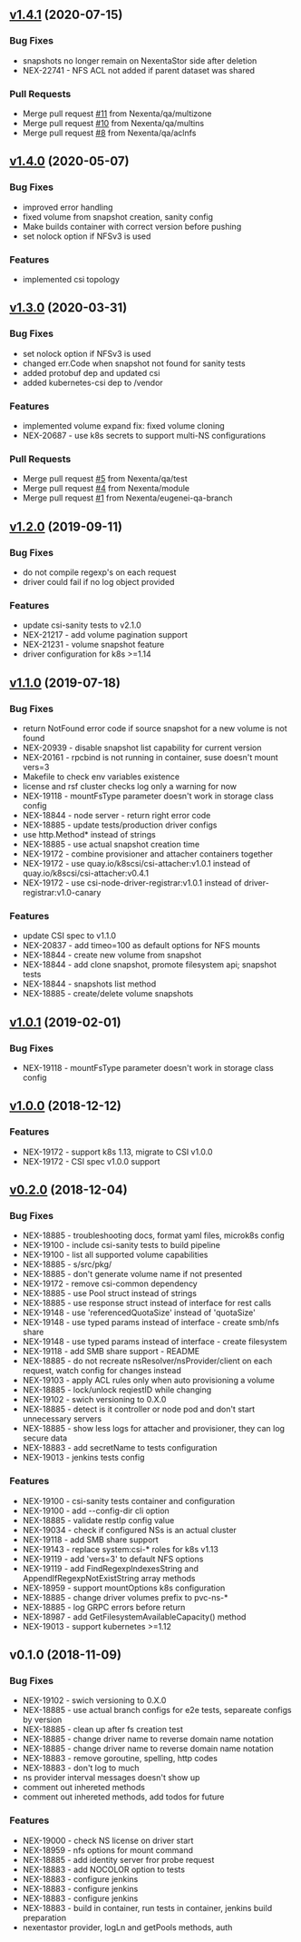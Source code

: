 
<a name="v1.4.1"></a>
## [v1.4.1](https://github.com/Nexenta/nexentastor-csi-driver/compare/v1.4.0...v1.4.1) (2020-07-15)

### Bug Fixes

* snapshots no longer remain on NexentaStor side after deletion
* NEX-22741 - NFS ACL not added if parent dataset was shared

### Pull Requests

* Merge pull request [#11](https://github.com/Nexenta/nexentastor-csi-driver/issues/11) from Nexenta/qa/multizone
* Merge pull request [#10](https://github.com/Nexenta/nexentastor-csi-driver/issues/10) from Nexenta/qa/multins
* Merge pull request [#8](https://github.com/Nexenta/nexentastor-csi-driver/issues/8) from Nexenta/qa/aclnfs


<a name="v1.4.0"></a>
## [v1.4.0](https://github.com/Nexenta/nexentastor-csi-driver/compare/v1.3.0...v1.4.0) (2020-05-07)

### Bug Fixes

* improved error handling
* fixed volume from snapshot creation, sanity config
* Make builds container with correct version before pushing
* set nolock option if NFSv3 is used

### Features

* implemented csi topology


<a name="v1.3.0"></a>
## [v1.3.0](https://github.com/Nexenta/nexentastor-csi-driver/compare/v1.2.0...v1.3.0) (2020-03-31)

### Bug Fixes

* set nolock option if NFSv3 is used
* changed err.Code when snapshot not found for sanity tests
* added protobuf dep and updated csi
* added kubernetes-csi dep to /vendor

### Features

* implemented volume expand fix: fixed volume cloning
* NEX-20687 - use k8s secrets to support multi-NS configurations

### Pull Requests

* Merge pull request [#5](https://github.com/Nexenta/nexentastor-csi-driver/issues/5) from Nexenta/qa/test
* Merge pull request [#4](https://github.com/Nexenta/nexentastor-csi-driver/issues/4) from Nexenta/module
* Merge pull request [#1](https://github.com/Nexenta/nexentastor-csi-driver/issues/1) from Nexenta/eugenei-qa-branch


<a name="v1.2.0"></a>
## [v1.2.0](https://github.com/Nexenta/nexentastor-csi-driver/compare/v1.1.0...v1.2.0) (2019-09-11)

### Bug Fixes

* do not compile regexp's on each request
* driver could fail if no log object provided

### Features

* update csi-sanity tests to v2.1.0
* NEX-21217 - add volume pagination support
* NEX-21231 - volume snapshot feature
* driver configuration for k8s >=1.14


<a name="v1.1.0"></a>
## [v1.1.0](https://github.com/Nexenta/nexentastor-csi-driver/compare/v1.0.1...v1.1.0) (2019-07-18)

### Bug Fixes

* return NotFound error code if source snapshot for a new volume is not found
* NEX-20939 - disable snapshot list capability for current version
* NEX-20161 - rpcbind is not running in container, suse doesn't mount vers=3
* Makefile to check env variables existence
* license and rsf cluster checks log only a warning for now
* NEX-19118 - mountFsType parameter doesn't work in storage class config
* NEX-18844 - node server - return right error code
* NEX-18885 - update tests/production driver configs
* use http.Method* instead of strings
* NEX-18885 - use actual snapshot creation time
* NEX-19172 - combine provisioner and attacher containers together
* NEX-19172 - use quay.io/k8scsi/csi-attacher:v1.0.1 instead of quay.io/k8scsi/csi-attacher:v0.4.1
* NEX-19172 - use csi-node-driver-registrar:v1.0.1 instead of driver-registrar:v1.0-canary

### Features

* update CSI spec to v1.1.0
* NEX-20837 - add timeo=100 as default options for NFS mounts
* NEX-18844 - create new volume from snapshot
* NEX-18844 - add clone snapshot, promote filesystem api; snapshot tests
* NEX-18844 - snapshots list method
* NEX-18885 - create/delete volume snapshots


<a name="v1.0.1"></a>
## [v1.0.1](https://github.com/Nexenta/nexentastor-csi-driver/compare/v1.0.0...v1.0.1) (2019-02-01)

### Bug Fixes

* NEX-19118 - mountFsType parameter doesn't work in storage class config


<a name="v1.0.0"></a>
## [v1.0.0](https://github.com/Nexenta/nexentastor-csi-driver/compare/v0.2.0...v1.0.0) (2018-12-12)

### Features

* NEX-19172 - support k8s 1.13, migrate to CSI v1.0.0
* NEX-19172 - CSI spec v1.0.0 support


<a name="v0.2.0"></a>
## [v0.2.0](https://github.com/Nexenta/nexentastor-csi-driver/compare/v0.1.0...v0.2.0) (2018-12-04)

### Bug Fixes

* NEX-18885 - troubleshooting docs, format yaml files, microk8s config
* NEX-19100 - include csi-sanity tests to build pipeline
* NEX-19100 - list all supported volume capabilities
* NEX-18885 - s/src/pkg/
* NEX-18885 - don't generate volume name if not presented
* NEX-19172 - remove csi-common dependency
* NEX-18885 - use Pool struct instead of strings
* NEX-18885 - use response struct instead of interface for rest calls
* NEX-19148 - use 'referencedQuotaSize' instead of 'quotaSize'
* NEX-19148 - use typed params instead of interface - create smb/nfs share
* NEX-19148 - use typed params instead of interface - create filesystem
* NEX-19118 - add SMB share support - README
* NEX-18885 - do not recreate nsResolver/nsProvider/client on each request, watch config for changes instead
* NEX-19103 - apply ACL rules only when auto provisioning a volume
* NEX-18885 - lock/unlock reqiestID while changing
* NEX-19102 - swich versioning to 0.X.0
* NEX-18885 - detect is it controller or node pod and don't start unnecessary servers
* NEX-18885 - show less logs for attacher and provisioner, they can log secure data
* NEX-18883 - add secretName to tests configuration
* NEX-19013 - jenkins tests config

### Features

* NEX-19100 - csi-sanity tests container and configuration
* NEX-19100 - add --config-dir cli option
* NEX-18885 - validate restIp config value
* NEX-19034 - check if configured NSs is an actual cluster
* NEX-19118 - add SMB share support
* NEX-19143 - replace system:csi-* roles for k8s v1.13
* NEX-19119 - add 'vers=3' to default NFS options
* NEX-19119 - add FindRegexpIndexesString and AppendIfRegexpNotExistString array methods
* NEX-18959 - support mountOptions k8s configuration
* NEX-18885 - change driver volumes prefix to pvc-ns-*
* NEX-18885 - log GRPC errors before return
* NEX-18987 - add GetFilesystemAvailableCapacity() method
* NEX-19013 - support kubernetes >=1.12


<a name="v0.1.0"></a>
## v0.1.0 (2018-11-09)

### Bug Fixes

* NEX-19102 - swich versioning to 0.X.0
* NEX-18885 - use actual branch configs for e2e tests, separeate configs by version
* NEX-18885 - clean up after fs creation test
* NEX-18885 - change driver name to reverse domain name notation
* NEX-18885 - change driver name to reverse domain name notation
* NEX-18883 - remove goroutine, spelling, http codes
* NEX-18883 - don't log to much
* ns provider interval messages doesn't show up
* comment out inhereted methods
* comment out inhereted methods, add todos for future

### Features

* NEX-19000 - check NS license on driver start
* NEX-18959 - nfs options for mount command
* NEX-18885 - add identity server fror probe request
* NEX-18883 - add NOCOLOR option to tests
* NEX-18883 - configure jenkins
* NEX-18883 - configure jenkins
* NEX-18883 - configure jenkins
* NEX-18883 - build in container, run tests in container, jenkins build preparation
* nexentastor provider, logLn and getPools methods, auth

